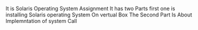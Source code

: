 It is Solaris Operating System Assignment 
It has two Parts
first one is installing Solaris operating System On vertual Box 
The Second Part Is About Implemntation of system Call

